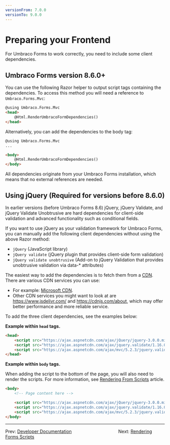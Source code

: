 ```yaml
---
versionFrom: 7.0.0
versionTo: 9.0.0
---
```


# Preparing your Frontend

For Umbraco Forms to work correctly, you need to include some client dependencies.

## Umbraco Forms version 8.6.0+

You can use the following Razor helper to output script tags containing the dependencies. To access this method you will need a reference to `Umbraco.Forms.Mvc`:

```html
@using Umbraco.Forms.Mvc
<head>
    @Html.RenderUmbracoFormDependencies()
</head>
```

Alternatively, you can add the dependencies to the body tag:

```html
@using Umbraco.Forms.Mvc
...

<body>
    @Html.RenderUmbracoFormDependencies()
</body>
```

All dependencies originate from your Umbraco Forms installation, which means that no external references are needed.

## Using jQuery (Required for versions before 8.6.0)

In earlier versions (before Umbraco Forms 8.6) jQuery, jQuery Validate, and jQuery Validate Unobtrusive are hard dependencies for client-side validation and advanced functionality such as conditional fields.

If you want to use jQuery as your validation framework for Umbraco Forms, you can manually add the following client dependencies without using the above Razor method:

- `jQuery` (JavaScript library)
- `jQuery validate` (jQuery plugin that provides client-side form validation)
- `jQuery validate unobtrusive` (Add-on to jQuery Validation that provides unobtrusive validation via data-* attributes)

The easiest way to add the dependencies is to fetch them from a [CDN](https://en.wikipedia.org/wiki/Content_delivery_network). There are various CDN services you can use:

- For example: [Microsoft CDN](https://docs.microsoft.com/en-us/aspnet/ajax/cdn/overview).
- Other CDN services you might want to look at are https://www.jsdelivr.com/ and https://cdnjs.com/about, which may offer better performance and more reliable service.

To add the three client dependencies, see the examples below:

**Example within `head` tags.**

```html
<head>
    <script src="https://ajax.aspnetcdn.com/ajax/jQuery/jquery-3.0.0.min.js"></script>
    <script src="https://ajax.aspnetcdn.com/ajax/jquery.validate/1.16.0/jquery.validate.min.js"></script>
    <script src="https://ajax.aspnetcdn.com/ajax/mvc/5.2.3/jquery.validate.unobtrusive.min.js"></script>
</head>
```

**Example within `body` tags.**

When adding the script to the bottom of the page, you will also need to render the scripts. For more information, see [Rendering From Scripts](../Rendering-Scripts/index.md) article.

```html
<body>
    <!-- Page content here -->

    <script src="https://ajax.aspnetcdn.com/ajax/jQuery/jquery-3.0.0.min.js"></script>
    <script src="https://ajax.aspnetcdn.com/ajax/jquery.validate/1.16.0/jquery.validate.min.js"></script>
    <script src="https://ajax.aspnetcdn.com/ajax/mvc/5.2.3/jquery.validate.unobtrusive.min.js"></script>
</body>
```

---

Prev: [Developer Documentation](../index.md) &emsp; &emsp; &emsp; &emsp; &emsp; &emsp; &emsp; &emsp; Next: [Rendering Forms Scripts](../Rendering-Scripts/index-v9.md)
